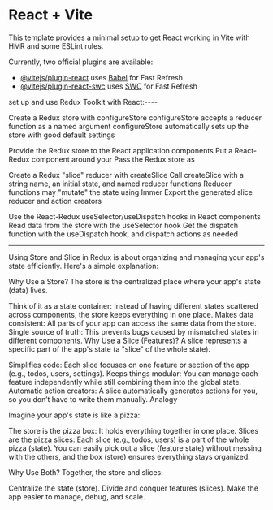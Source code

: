 # React + Vite

This template provides a minimal setup to get React working in Vite with HMR and some ESLint rules.

Currently, two official plugins are available:

- [@vitejs/plugin-react](https://github.com/vitejs/vite-plugin-react/blob/main/packages/plugin-react/README.md) uses [Babel](https://babeljs.io/) for Fast Refresh
- [@vitejs/plugin-react-swc](https://github.com/vitejs/vite-plugin-react-swc) uses [SWC](https://swc.rs/) for Fast Refresh


set up and use Redux Toolkit with React:----

Create a Redux store with configureStore
configureStore accepts a reducer function as a named argument
configureStore automatically sets up the store with good default settings

Provide the Redux store to the React application components
Put a React-Redux <Provider> component around your <App />
Pass the Redux store as <Provider store={store}>

Create a Redux "slice" reducer with createSlice
Call createSlice with a string name, an initial state, and named reducer functions
Reducer functions may "mutate" the state using Immer
Export the generated slice reducer and action creators

Use the React-Redux useSelector/useDispatch hooks in React components
Read data from the store with the useSelector hook
Get the dispatch function with the useDispatch hook, and dispatch actions as needed

---------------------------------------
Using Store and Slice in Redux is about organizing and managing your app's state efficiently. Here's a simple explanation:

Why Use a Store?
The store is the centralized place where your app's state (data) lives.

Think of it as a state container: Instead of having different states scattered across components, the store keeps everything in one place.
Makes data consistent: All parts of your app can access the same data from the store.
Single source of truth: This prevents bugs caused by mismatched states in different components.
Why Use a Slice (Features)?
A slice represents a specific part of the app's state (a "slice" of the whole state).

Simplifies code: Each slice focuses on one feature or section of the app (e.g., todos, users, settings).
Keeps things modular: You can manage each feature independently while still combining them into the global state.
Automatic action creators: A slice automatically generates actions for you, so you don’t have to write them manually.
Analogy

Imagine your app's state is like a pizza:

The store is the pizza box: It holds everything together in one place.
Slices are the pizza slices: Each slice (e.g., todos, users) is a part of the whole pizza (state).
You can easily pick out a slice (feature state) without messing with the others, and the box (store) ensures everything stays organized.

Why Use Both?
Together, the store and slices:

Centralize the state (store).
Divide and conquer features (slices).
Make the app easier to manage, debug, and scale.